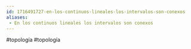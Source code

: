 ```yaml
---
id: 1716491727-en-los-continuos-lineales-los-intervalos-son-conexos
aliases:
 - En los continuos lineales los intervalos son conexos
---
```


#topología #topología 